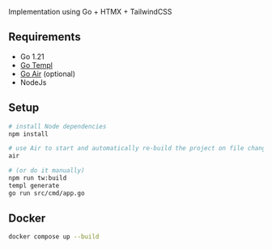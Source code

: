 Implementation using Go + HTMX + TailwindCSS


## Requirements

- Go 1.21
- [Go Templ](https://templ.guide/)
- [Go Air](https://github.com/air-verse/air?tab=readme-ov-file#installation) (optional)
- NodeJs


## Setup

```sh
# install Node dependencies
npm install

# use Air to start and automatically re-build the project on file changes
air

# (or do it manually)
npm run tw:build
templ generate
go run src/cmd/app.go
```


## Docker

```sh
docker compose up --build
```

